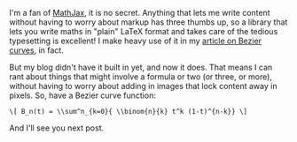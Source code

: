 I'm a fan of [MathJax](http://mathjax.org), it is no secret. Anything that lets me write content without having to worry about markup has three thumbs up, so a library that lets you write maths in "plain" LaTeX format and takes care of the tedious typesetting is excellent! I make heavy use of it in my [article on Bezier curves](https://pomax.github.io/bezierinfo), in fact.

But my blog didn't have it built in yet, and now it does. That means I can rant about things that might involve a formula or two (or three, or more), without having to worry about adding in images that lock content away in pixels. So, have a Bezier curve function:

`\[ B_n(t) = \\sum^n_{k=0}{ \\binom{n}{k} t^k (1-t)^{n-k}} \]`

And I'll see you next post.